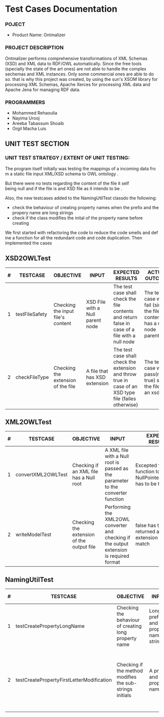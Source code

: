 # Test Cases Documentation

### POJECT

- Product Name: Ontmalizer 

### PROJECT DESCRIPTION

Ontmalizer performs comprehensive transformations of XML Schemas (XSD) and XML data to RDF/OWL automatically. Since the free tools (specially the state of the art ones)
are not able to handle the complex sechemas and XML instances.
Only some commercial ones are able to do so. that is why this project was created, by using the sun's XSOM library for processing XML Schemas, Apache Xerces for processing XML data and Apache Jena for managing RDF data.


### PROGRAMMERS

- Mohammed Rehaoulia
- Nayima Urooj
- Areeba Tabassum Shoaib
- Orgil Macha Luis

## UNIT TEST SECTION

### UNIT TEST STRATEGY / EXTENT OF UNIT TESTING:

The program itself initially was testing the mappings of a incoming data from a static file input XML/XSD schema to OWL ontology .

But there were no tests regarding the content of the file it self being null and if the file is and XSD file as it intends to be .

Also, the new testcases added to the NamingUtilTest classdo the following:
 - check the behaviour of creating property names when the prefix and the propery name are long strings
 - check if the class modifies the inital of the property name before creating

We first started with refactoring the code to reduce the code smells and define a function for all the redundant code and code duplication. Then implemented the cases


## XSD2OWLTest

| \#  | TESTCASE | OBJECTIVE | INPUT | EXPECTED RESULTS | ACTUAL OUTCOME |
| --- | --------- |--------- | ----- | ---------------- | ----------------- |
| 1   | testFileSafety | Checking the input file's content          |  XSD File with a Null parent node       |    The test case shall check the file contents and return false in case of a file with a null node              |        The test case will fail (since the file content has a null node parent)  | 
| 2   | checkFileType | Checking the extension of the file         |  A file that has XSD extension       |    The test case shall check the extension and throw true in case of an XSD type file (failes otherwise)     |   The test case will pass(return true) since the file is an xsd file         |   

## XML2OWLTest

 \#  | TESTCASE| OBJECTIVE | INPUT | EXPECTED RESULTS | ACTUAL OUTCOME |
| --- | --------- | ----- | ---------------- | ----------------- | ----------|
|  1  | convertXML2OWLTest|Checking if an XML file has a Null root |  A XML file with a Null root is passed as the parameter to the converter function| Excepted for the function to throw NullPointerException has to be thrown|The NullPointerException has been thrown|
|  2  |writeModelTest     |Checking the extension of the output file|Performing the XML2OWL converter and checking if the output extension is required format|false has to be returned as the extension does not match|false has been returned |

## NamingUtilTest

| \# | TESTCASE |OBJECTIVE | INPUT | EXPECTED RESULTS | ACTUAL OUTCOME |
| --- | --------- | --------- | ----- | ---------------- | ----------------- |
| 1 | testCreatePropertyLongName | Checking the behaviour of creating long property name | Long prefix and property name strings | The returned value should equal the concatenation of the long strings | The class accepts long properties |
| 2 | testCreatePropertyFirstLetterModification | Checking if the method modifies the sub-strings initials | A prefix and a property name | The test case shall verify that creating the propery modifies the initial letter of the propery to follow the encoding convention | The class modifies the initial of the property name |